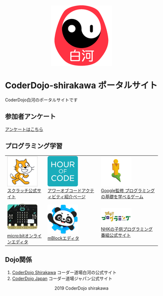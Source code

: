 <div style="text-align: center;">

![dojoicon](dojoicon.png)

</div>

# CoderDojo-shirakawa ポータルサイト
CoderDojo白河のポータルサイトです

## 参加者アンケート
[アンケートはこちら](https://forms.gle/cTmvZKJYbdH96TvC9)

## プログラミング学習
|  |  |  |
|---|---|---|
|<a href="https://scratch.mit.edu/"><img src="scratch.png" width="100"><br>スクラッチ公式サイト</a>|<a href="https://hourofcode.com/jp/learn"><img src="hourofcode.png" width="100"><br>アワーオブコードアクティビティ紹介ページ</a>|<a href="https://blockly-games.appspot.com/"><img src="blockly.png" width="100"><br>Google監修 プログラミングの基礎を学べるゲーム</a>|
|<a href="https://makecode.microbit.org/#"><img src="microbit.jpg" width="100"><br>micro:bitオンラインエディタ</a>|<a href="https://www.mblock.cc/ja-jp/"><img src="mblock.png" width="100"><br>mBlockエディタ</a>|<a href="https://www.nhk.or.jp/sougou/programming/origin/scratch/playworld.html"><img src="why.png" width="100"><br>NHKの子供プログラミング番組公式サイト</a>|

## Dojo関係
1. [CoderDojo Shirakawa](http://coderdojo-shirakawa.mystrikingly.com) コーダー道場白河の公式サイト<br>
2. [CoderDojo Japan](https://coderdojo.jp) コーダー道場ジャパン公式サイト

<div style="text-align: center;">
2019 CoderDojo shirakawa
</div>